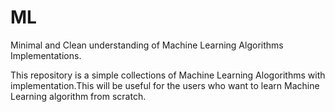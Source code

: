 # ML
Minimal and Clean understanding of Machine Learning Algorithms Implementations.

This repository is a simple collections of Machine Learning Alogorithms with implementation.This will be useful for the users who want 
to learn Machine Learning algorithm from scratch.

